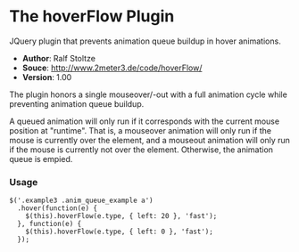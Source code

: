 # The hoverFlow Plugin
JQuery plugin that prevents animation queue buildup in hover animations.

- **Author**: Ralf Stoltze
- **Souce**: http://www.2meter3.de/code/hoverFlow/
- **Version**: 1.00

The plugin honors a single mouseover/-out with a full animation cycle while preventing animation queue buildup.

A queued animation will only run if it corresponds with the current mouse position at "runtime". That is, a mouseover animation will only run if the mouse is currently over the element, and a mouseout animation will only run if the mouse is currently not over the element. Otherwise, the animation queue is empied.

### Usage
```
$('.example3 .anim_queue_example a')
  .hover(function(e) {
    $(this).hoverFlow(e.type, { left: 20 }, 'fast');
  }, function(e) {
    $(this).hoverFlow(e.type, { left: 0 }, 'fast');
  });
```



